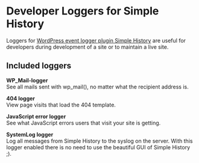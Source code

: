 # Developer Loggers for Simple History

Loggers for [WordPress event logger plugin Simple History](http://simple-history.com)
are useful for developers during development of a site or to maintain a live site.

## Included loggers

**WP_Mail-logger**  
See all mails sent with wp_mail(), no matter what the recipient address is.

**404 logger**  
View page visits that load the 404 template.

**JavaScript error logger**  
See what JavaScript errors users that visit your site is getting.

**SystemLog logger**  
Log all messages from Simple History to the syslog on the server.
With this logger enabled there is no need to use the beautiful GUI of Simple History ;).

